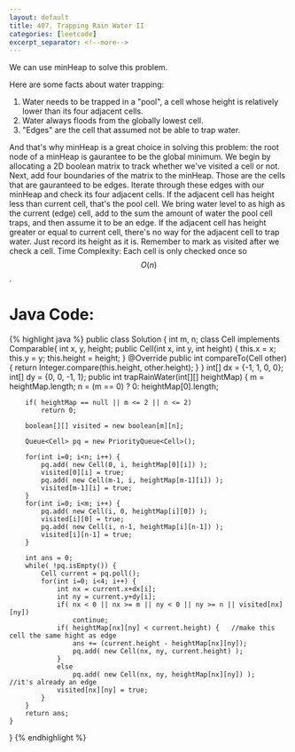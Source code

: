 ```yaml
---
layout: default
title: 407. Trapping Rain Water II
categories: [leetcode]
excerpt_separator: <!--more-->
---
```

We can use minHeap to solve this problem.

Here are some facts about water trapping:

1. Water needs to be trapped in a "pool", a cell whose height is relatively lower than its four adjacent cells.
2. Water always floods from the globally lowest cell.
3. "Edges" are the cell that assumed not be able to trap water.

And that's why minHeap is a great choice in solving this problem: the root node of a minHeap is gaurantee to be the global minimum.
We begin by allocating a 2D boolean matrix to track whether we've visited a cell or not. 
Next, add four boundaries of the matrix to the minHeap. Those are the cells that are gauranteed to be edges.
Iterate through these edges with our minHeap and check its four adjacent cells.
If the adjacent cell has height less than current cell, that's the pool cell. We bring water level to as high as the current (edge) cell, add to the sum the amount of water the pool cell traps, and then assume it to be an edge.
If the adjacent cell has height greater or equal to current cell, there's no way for the adjacent cell to trap water. Just record its height as it is.
Remember to mark as visited after we check a cell.
Time Complexity: Each cell is only checked once so $$O(n)$$.
<!--more-->

# Java Code:
{% highlight java %}
public class Solution {
    int m, n;
    class Cell implements Comparable<Cell>{
        int x, y, height;
        public Cell(int x, int y, int height) {
            this.x = x;
            this.y = y;
            this.height = height;
        }
        @Override
        public int compareTo(Cell other) {
            return Integer.compare(this.height, other.height);
        }
    }
    int[] dx = {-1, 1, 0, 0};
    int[] dy = {0, 0, -1, 1};
    public int trapRainWater(int[][] heightMap) {
        m = heightMap.length;
        n = (m == 0) ? 0: heightMap[0].length;
        
        if( heightMap == null || m <= 2 || n <= 2)
            return 0;
        
        boolean[][] visited = new boolean[m][n];
        
        Queue<Cell> pq = new PriorityQueue<Cell>();
        
        for(int i=0; i<n; i++) {
            pq.add( new Cell(0, i, heightMap[0][i]) );
            visited[0][i] = true;
            pq.add( new Cell(m-1, i, heightMap[m-1][i]) );
            visited[m-1][i] = true;
        }
        for(int i=0; i<m; i++) {
            pq.add( new Cell(i, 0, heightMap[i][0]) );
            visited[i][0] = true;
            pq.add( new Cell(i, n-1, heightMap[i][n-1]) );
            visited[i][n-1] = true;
        }
        
        int ans = 0;
        while( !pq.isEmpty()) {
            Cell current = pq.poll();
            for(int i=0; i<4; i++) {
                int nx = current.x+dx[i];
                int ny = current.y+dy[i];
                if( nx < 0 || nx >= m || ny < 0 || ny >= n || visited[nx][ny])
                    continue;
                if( heightMap[nx][ny] < current.height) {   //make this cell the same hight as edge
                    ans += (current.height - heightMap[nx][ny]);
                    pq.add( new Cell(nx, ny, current.height) );
                }
                else
                    pq.add( new Cell(nx, ny, heightMap[nx][ny]) );    //it's already an edge    
                visited[nx][ny] = true;
            }
        }
        return ans;
    }
}
{% endhighlight %}
<div
  class="fb-like"
  data-share="true"
  data-width="450"
  data-show-faces="true">
</div>
<div class="fb-comments" data-href="https://tyge318.github.io/407.-Trapping-Rain-Water-II/" data-numposts="10"></div>